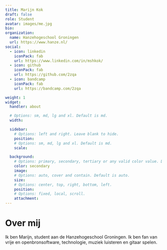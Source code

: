 ```yaml
---
title: Marijn Kok
draft: false
role: Student
avatar: images/me.jpg
bio:
organization:
  name: Hanzehogeschool Groningen
  url: https://www.hanze.nl/
social:
  - icon: linkedin
    iconPack: fab
    url: https://www.linkedin.com/in/mshkok/
  - icon: github
    iconPack: fab
    url: https://github.com/2zqa
  - icon: bandcamp
    iconPack: fab
    url: https://bandcamp.com/2zqa

weight: 1
widget:
  handler: about

  # Options: sm, md, lg and xl. Default is md.
  width:

  sidebar:
    # Options: left and right. Leave blank to hide.
    position:
    # Options: sm, md, lg and xl. Default is md.
    scale:

  background:
    # Options: primary, secondary, tertiary or any valid color value. Default is primary.
    color: secondary
    image:
    # Options: auto, cover and contain. Default is auto.
    size:
    # Options: center, top, right, bottom, left.
    position:
    # Options: fixed, local, scroll.
    attachment:
---
```


# Over mij

Ik ben Marijn, student aan de Hanzehogeschool Groningen. Ik ben fan van vrije en openbronsoftware, technologie, muziek luisteren en gitaar spelen.
